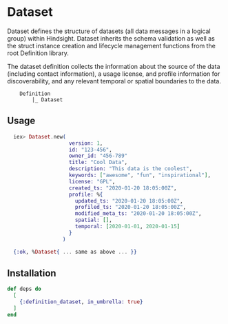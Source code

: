 # Dataset

Dataset defines the structure of datasets (all data messages in a
logical group) within Hindsight. Dataset inherits the schema validation
as well as the struct instance creation and lifecycle management functions
from the root Definition library.

The dataset definition collects the information about the source of the
data (including contact information), a usage license, and profile information
for discoverability, and any relevant temporal or spatial boundaries to the data.

```
    Definition
        |_ Dataset
```

## Usage

```elixir
  iex> Dataset.new(
                    version: 1,
                    id: "123-456",
                    owner_id: "456-789"
                    title: "Cool Data",
                    description: "This data is the coolest",
                    keywords: ["awesome", "fun", "inspirational"],
                    license: "GPL",
                    created_ts: "2020-01-20 18:05:00Z",
                    profile: %{
                      updated_ts: "2020-01-20 18:05:00Z",
                      profiled_ts: "2020-01-20 18:05:00Z",
                      modified_meta_ts: "2020-01-20 18:05:00Z",
                      spatial: [],
                      temporal: [2020-01-01, 2020-01-15]
                    }
                  )

  {:ok, %Dataset{ ... same as above ... }}
```

## Installation

```elixir
def deps do
  [
    {:definition_dataset, in_umbrella: true}
  ]
end
```
